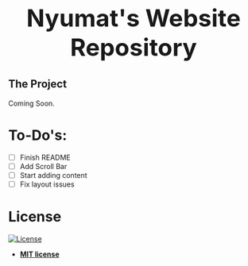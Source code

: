 <h1 align="center" style="font-size: 3rem;">Nyumat's Website Repository</h1>

## The Project

Coming Soon.

# To-Do's:

- [ ] Finish README
- [ ] Add Scroll Bar
- [ ] Start adding content
- [ ] Fix layout issues

# License

[![License](http://img.shields.io/:license-mit-blue.svg?style=flat-square)](http://badges.mit-license.org)

- **[MIT license](http://opensource.org/licenses/mit-license.php)**